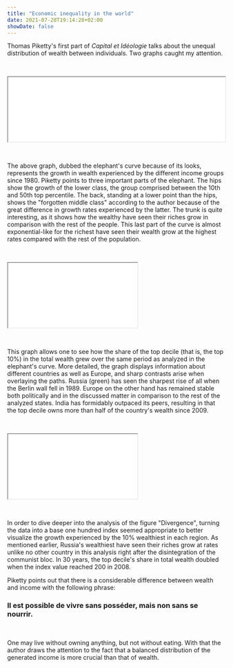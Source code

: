 ```yaml
---
title: "Economic inequality in the world"
date: 2021-07-28T19:14:28+02:00
showDate: false
---
```

Thomas Piketty's first part of _Capital et Idéologie_ talks about the unequal distribution of wealth between individuals. Two graphs caught my attention. 
<p>&nbsp;</p>

<iframe src="/elephant.html" scrolling=no id="custom_resize" onload="iframeLoaded()" allowTransparency="true" width="100%"></iframe>

<script type="text/javascript">
  function iframeLoaded() {
      var iFrameID = document.getElementById('custom_resize');
      if(iFrameID) {
            iFrameID.height = "";
            iFrameID.height = iFrameID.contentWindow.document.body.scrollHeight + "px";
            iFrameID.width = "";
            iFrameID.width = iFrameID.contentWindow.document.body.scrollWidth + 300 + "px";
            window.frames[0].document.body.style.backgroundColor=window.getComputedStyle( document.body ,null).getPropertyValue('background-color')
      }   
  }
</script>
<p>&nbsp;</p>

The above graph, dubbed the elephant's curve because of its looks, represents the growth in wealth experienced by the different income groups since 1980. Piketty points to three important parts of the elephant. The hips show the growth of the lower class, the group comprised between the 10th and 50th top percentile. The back, standing at a lower point than the hips, shows the "forgotten middle class" according to the author because of the great difference in growth rates experienced by the latter. The trunk is quite interesting, as it shows how the wealthy have seen their riches grow in comparison with the rest of the people. This last part of the curve is almost exponential-like for the richest have seen their wealth grow at the highest rates compared with the rest of the population. 
<p>&nbsp;</p>

<iframe src="/top10share.html" scrolling=no id="custom_resize1" onload="iframeLoaded1()" allowTransparency="true"></iframe>

<script type="text/javascript">
  function iframeLoaded1() {
      var iFrameID = document.getElementById('custom_resize1');
      if(iFrameID) {
            iFrameID.height = "";
            iFrameID.height =         iFrameID.contentWindow.document.body.scrollHeight + "px";
            window.frames[1].document.body.style.backgroundColor=window.getComputedStyle( document.body ,null).getPropertyValue('background-color')
      }   
  }
</script>
<p>&nbsp;</p>

This graph allows one to see how the share of the top decile (that is, the top 10%) in the total wealth grew over the same period as analyzed in the elephant's curve. More detailed, the graph displays information about different countries as well as Europe, and sharp contrasts arise when overlaying the paths. Russia (green) has seen the sharpest rise of all when the Berlin wall fell in 1989. Europe on the other hand has remained stable both politically and in the discussed matter in comparison to the rest of the analyzed states. India has formidably outpaced its peers, resulting in that the top decile owns more than half of the country's wealth since 2009.
<p>&nbsp;</p>

<iframe src="/top10share_index.html" scrolling=no id="custom_resize2" onload="iframeLoaded2()" allowTransparency="true"></iframe>

<script type="text/javascript">
  function iframeLoaded2() {
      var iFrameID = document.getElementById('custom_resize2');
      if(iFrameID) {
            iFrameID.height = "";
            iFrameID.height =         iFrameID.contentWindow.document.body.scrollHeight + "px";
            window.frames[2].document.body.style.backgroundColor=window.getComputedStyle( document.body ,null).getPropertyValue('background-color')
      }   
  }
</script>
<p>&nbsp;</p>

In order to dive deeper into the analysis of the figure "Divergence", turning the data into a base one hundred index seemed appropriate to better visualize the growth experienced by the 10% wealthiest in each region. As mentioned earlier, Russia's wealthiest have seen their riches grow at rates unlike no other country in this analysis right after the disintegration of the communist bloc. In 30 years, the top decile's share in total wealth doubled when the index value reached 200 in 2008. 

Piketty points out that there is a considerable difference between wealth and income with the following phrase:

### Il est possible de vivre sans posséder, mais non sans se nourrir.
<p>&nbsp;</p>

One may live without owning anything, but not without eating. With that the author draws the attention to the fact that a balanced distribution of the generated income is more crucial than that of wealth. 